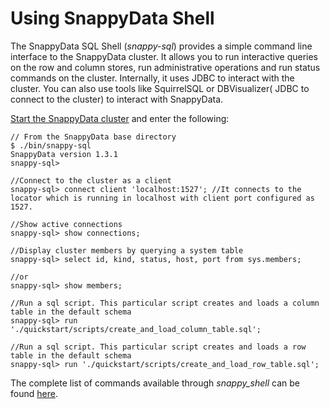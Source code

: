 # Using SnappyData Shell
The SnappyData SQL Shell (_snappy-sql_) provides a simple command line interface to the SnappyData cluster.
It allows you to run interactive queries on the row and column stores, run administrative operations and run status commands on the cluster. 
Internally, it uses JDBC to interact with the cluster. You can also use tools like SquirrelSQL or DBVisualizer( JDBC to connect to the cluster) to interact with SnappyData.

[Start the SnappyData cluster]() and enter the following:

```pre
// From the SnappyData base directory  
$ ./bin/snappy-sql
SnappyData version 1.3.1
snappy-sql> 

//Connect to the cluster as a client  
snappy-sql> connect client 'localhost:1527'; //It connects to the locator which is running in localhost with client port configured as 1527.

//Show active connections  
snappy-sql> show connections;

//Display cluster members by querying a system table  
snappy-sql> select id, kind, status, host, port from sys.members;

//or
snappy-sql> show members;

//Run a sql script. This particular script creates and loads a column table in the default schema  
snappy-sql> run './quickstart/scripts/create_and_load_column_table.sql';

//Run a sql script. This particular script creates and loads a row table in the default schema  
snappy-sql> run './quickstart/scripts/create_and_load_row_table.sql';
```

The complete list of commands available through _snappy_shell_ can be found [here](../reference/command_line_utilities/index.md).
